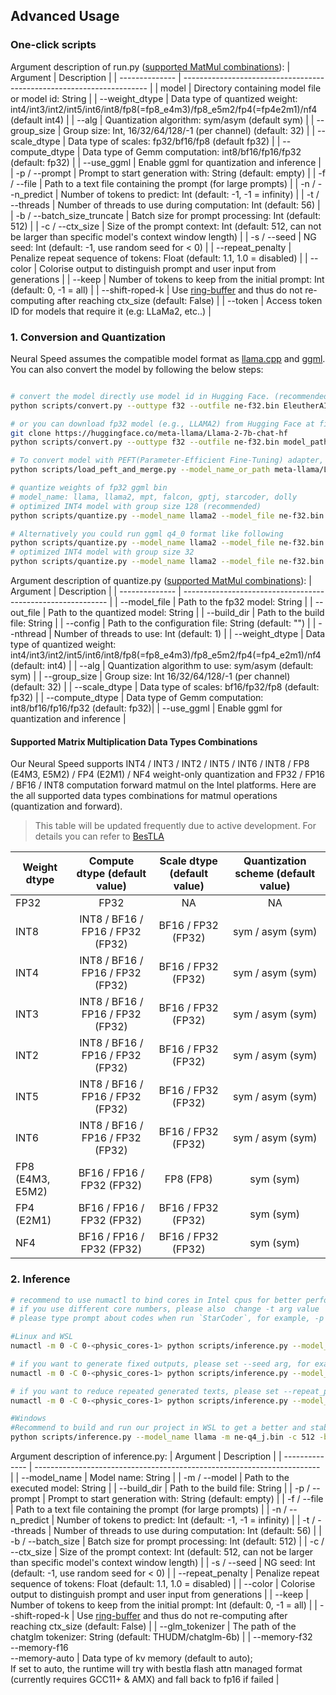 ## Advanced Usage

### One-click scripts

Argument description of run.py ([supported MatMul combinations](#supported-matrix-multiplication-data-types-combinations)):
| Argument                    | Description                                                                                                   |
| --------------              | ---------------------------------------------------------------------                                         |
| model                       | Directory containing model file or model id: String                                                           |
| --weight_dtype              | Data type of quantized weight: int4/int3/int2/int5/int6/int8/fp8(=fp8_e4m3)/fp8_e5m2/fp4(=fp4e2m1)/nf4 (default int4)                                                       |
| --alg                       | Quantization algorithm: sym/asym (default sym)                                                                |
| --group_size                | Group size: Int, 16/32/64/128/-1 (per channel) (default: 32)                                                                                 |
| --scale_dtype               | Data type of scales: fp32/bf16/fp8 (default fp32)                                                                 |
| --compute_dtype             | Data type of Gemm computation: int8/bf16/fp16/fp32 (default: fp32)                                                 |
| --use_ggml                  | Enable ggml for quantization and inference                                                                    |
| -p / --prompt               | Prompt to start generation with: String (default: empty)                                                      |
| -f / --file                 | Path to a text file containing the prompt (for large prompts)                                                  |
| -n / --n_predict            | Number of tokens to predict: Int (default: -1, -1 = infinity)                                                 |
| -t / --threads              | Number of threads to use during computation: Int (default: 56)                                                |
| -b / --batch_size_truncate  | Batch size for prompt processing: Int (default: 512)                                                          |
| -c / --ctx_size             | Size of the prompt context: Int (default: 512, can not be larger than specific model's context window length) |
| -s / --seed                 | NG seed: Int (default: -1, use random seed for < 0)                                                           |
| --repeat_penalty            | Penalize repeat sequence of tokens: Float (default: 1.1, 1.0 = disabled)                                      |
| --color                     | Colorise output to distinguish prompt and user input from generations                                         |
| --keep                      | Number of tokens to keep from the initial prompt: Int (default: 0, -1 = all)                                  |
| --shift-roped-k             | Use [ring-buffer](./infinite_inference.md#shift-rope-k-and-ring-buffer) and thus do not re-computing after reaching ctx_size (default: False) |
| --token                     | Access token ID for models that require it (e.g: LLaMa2, etc..)                                                |


### 1. Conversion and Quantization
Neural Speed assumes the compatible model format as [llama.cpp](https://github.com/ggerganov/llama.cpp) and [ggml](https://github.com/ggerganov/ggml). You can also convert the model by following the below steps:

```bash

# convert the model directly use model id in Hugging Face. (recommended)
python scripts/convert.py --outtype f32 --outfile ne-f32.bin EleutherAI/gpt-j-6b

# or you can download fp32 model (e.g., LLAMA2) from Hugging Face at first, then convert the pytorch model to ggml format.
git clone https://huggingface.co/meta-llama/Llama-2-7b-chat-hf
python scripts/convert.py --outtype f32 --outfile ne-f32.bin model_path

# To convert model with PEFT(Parameter-Efficient Fine-Tuning) adapter, you need to merge the PEFT adapter into the model first, use below command to merge the PEFT adapter and save the merged model, afterwards you can use 'scripts/convert.py' just like above mentioned.
python scripts/load_peft_and_merge.py --model_name_or_path meta-llama/Llama-2-7b-hf --peft_name_or_path dfurman/llama-2-7b-instruct-peft --save_path ./Llama-2-7b-hf-instruct-peft

# quantize weights of fp32 ggml bin
# model_name: llama, llama2, mpt, falcon, gptj, starcoder, dolly
# optimized INT4 model with group size 128 (recommended)
python scripts/quantize.py --model_name llama2 --model_file ne-f32.bin --out_file ne-q4_j.bin --weight_dtype int4 --group_size 128 --compute_dtype int8

# Alternatively you could run ggml q4_0 format like following
python scripts/quantize.py --model_name llama2 --model_file ne-f32.bin --out_file ne-q4_0.bin --weight_dtype int4 --use_ggml
# optimized INT4 model with group size 32
python scripts/quantize.py --model_name llama2 --model_file ne-f32.bin --out_file ne-q4_j.bin --weight_dtype int4 --group_size 32 --compute_dtype int8

```
Argument description of quantize.py ([supported MatMul combinations](#supported-matrix-multiplication-data-types-combinations)):
| Argument        | Description                                                  |
| --------------  | -----------------------------------------------------------  |
| --model_file    | Path to the fp32 model: String                               |
| --out_file      | Path to the quantized model: String                          |
| --build_dir     | Path to the build file: String                               |
| --config        | Path to the configuration file: String (default: "")         |
| --nthread       | Number of threads to use: Int (default: 1)                   |
| --weight_dtype  | Data type of quantized weight: int4/int3/int2/int5/int6/int8/fp8(=fp8_e4m3)/fp8_e5m2/fp4(=fp4_e2m1)/nf4 (default: int4)     |
| --alg           | Quantization algorithm to use: sym/asym (default: sym)       |
| --group_size    | Group size: Int 16/32/64/128/-1 (per channel) (default: 32)                                |
| --scale_dtype   | Data type of scales: bf16/fp32/fp8 (default: fp32)               |
| --compute_dtype | Data type of Gemm computation: int8/bf16/fp16/fp32 (default: fp32)|
| --use_ggml      | Enable ggml for quantization and inference                   |

#### Supported Matrix Multiplication Data Types Combinations

Our Neural Speed supports  INT4 / INT3 / INT2 / INT5 / INT6 / INT8 / FP8 (E4M3, E5M2) / FP4 (E2M1) / NF4 weight-only quantization and FP32 / FP16 / BF16 / INT8 computation forward matmul on the Intel platforms. Here are the all supported data types combinations for matmul operations (quantization and forward).
> This table will be updated frequently due to active development. For details you can refer to [BesTLA](../bestla#weight-only)

| Weight dtype | Compute dtype (default value) | Scale dtype (default value) | Quantization scheme (default value) |
|---|:---:|:---:|:---:|
| FP32 | FP32 | NA | NA |
| INT8 | INT8 / BF16 / FP16 / FP32 (FP32) | BF16 / FP32 (FP32) | sym / asym (sym) |
| INT4 | INT8 / BF16 / FP16 / FP32 (FP32) | BF16 / FP32 (FP32) | sym / asym (sym) |
| INT3 | INT8 / BF16 / FP16 / FP32 (FP32) | BF16 / FP32 (FP32) | sym / asym (sym) |
| INT2 | INT8 / BF16 / FP16 / FP32 (FP32) | BF16 / FP32 (FP32) | sym / asym (sym) |
| INT5 | INT8 / BF16 / FP16 / FP32 (FP32) | BF16 / FP32 (FP32) | sym / asym (sym) |
| INT6 | INT8 / BF16 / FP16 / FP32 (FP32) | BF16 / FP32 (FP32) | sym / asym (sym) |
| FP8 (E4M3, E5M2) | BF16 / FP16 / FP32 (FP32) | FP8 (FP8) | sym (sym) |
| FP4 (E2M1) | BF16 / FP16 / FP32 (FP32) | BF16 / FP32 (FP32) | sym (sym) |
| NF4 | BF16 / FP16 / FP32 (FP32) | BF16 / FP32 (FP32) | sym (sym) |


### 2. Inference

```bash
# recommend to use numactl to bind cores in Intel cpus for better performance
# if you use different core numbers, please also  change -t arg value
# please type prompt about codes when run `StarCoder`, for example, -p "def fibonnaci(".

#Linux and WSL
numactl -m 0 -C 0-<physic_cores-1> python scripts/inference.py --model_name llama -m ne-q4_j.bin -c 512 -b 1024 -n 256 -t <physic_cores> --color -p "She opened the door and see"

# if you want to generate fixed outputs, please set --seed arg, for example:
numactl -m 0 -C 0-<physic_cores-1> python scripts/inference.py --model_name llama -m ne-q4_j.bin -c 512 -b 1024 -n 256 -t <physic_cores> --color -p "She opened the door and see" --seed 12

# if you want to reduce repeated generated texts, please set --repeat_penalty (value > 1.0, default = 1.0), for example:
numactl -m 0 -C 0-<physic_cores-1> python scripts/inference.py --model_name llama -m ne-q4_j.bin -c 512 -b 1024 -n 256 -t <physic_cores> --color -p "She opened the door and see" --repeat_penalty 1.2

#Windows
#Recommend to build and run our project in WSL to get a better and stable performance
python scripts/inference.py --model_name llama -m ne-q4_j.bin -c 512 -b 1024 -n 256 -t <physic_cores|P-cores> --color -p "She opened the door and see"
```

Argument description of inference.py:
| Argument                                          | Description                                                                                                                                                                             |
| --------------                                    | -----------------------------------------------------------------------                                                                                                                 |
| --model_name                                      | Model name: String                                                                                                                                                                      |
| -m / --model                                      | Path to the executed model: String                                                                                                                                                      |
| --build_dir                                       | Path to the build file: String                                                                                                                                                          |
| -p / --prompt                                     | Prompt to start generation with: String (default: empty)                                                                                                                                |
| -f / --file                                       | Path to a text file containing the prompt (for large prompts)                                                                                                                            |
| -n / --n_predict                                  | Number of tokens to predict: Int (default: -1, -1 = infinity)                                                                                                                           |
| -t / --threads                                    | Number of threads to use during computation: Int (default: 56)                                                                                                                          |
| -b / --batch_size                                 | Batch size for prompt processing: Int (default: 512)                                                                                                                                    |
| -c / --ctx_size                                   | Size of the prompt context: Int (default: 512, can not be larger than specific model's context window length)                                                                           |
| -s / --seed                                       | NG seed: Int (default: -1, use random seed for < 0)                                                                                                                                     |
| --repeat_penalty                                  | Penalize repeat sequence of tokens: Float (default: 1.1, 1.0 = disabled)                                                                                                                |
| --color                                           | Colorise output to distinguish prompt and user input from generations                                                                                                                   |
| --keep                                            | Number of tokens to keep from the initial prompt: Int (default: 0, -1 = all)                                                                                                            |
| --shift-roped-k                                   | Use [ring-buffer](./infinite_inference.md#shift-rope-k-and-ring-buffer) and thus do not re-computing after reaching ctx_size (default: False)                                      |
| --glm_tokenizer                                   | The path of the chatglm tokenizer: String (default: THUDM/chatglm-6b)                                                                                                                   |
| --memory-f32 <br> --memory-f16 <br> --memory-auto | Data type of kv memory (default to auto);<br>If set to auto, the runtime will try with bestla flash attn managed format (currently requires GCC11+ & AMX) and fall back to fp16 if failed |
